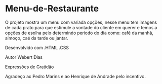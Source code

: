# Menu-de-Restaurante

O projeto mostra um menu com variada opções, nesse menu tem imagens de cada prato para que estimule a vontade do cliente em
querer e temos a opções de esolha pelo determindo periodo do dia como: café da manhã, almoço, caé da tarde ou jantar.

Desenvolvido com
.HTML
.CSS

Autor Webert Dias

Expressões de Gratidão

Agradeço ao Pedro Marins e ao Henrique de Andrade pelo incentivo.
